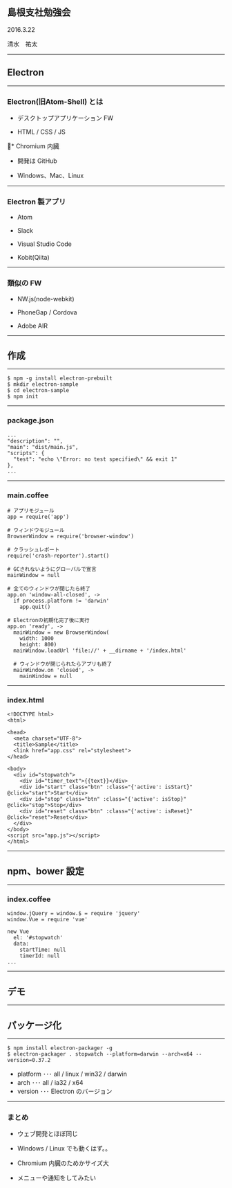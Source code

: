 ## 島根支社勉強会

2016.3.22

清水　祐太

---
## Electron

---
### Electron(旧Atom-Shell) とは
* デスクトップアプリケーション FW

* HTML / CSS / JS

* Chromium 内臓

* 開発は GitHub

* Windows、Mac、Linux

---
### Electron 製アプリ
* Atom

* Slack

* Visual Studio Code

* Kobit(Qiita)

---
### 類似の FW
* NW.js(node-webkit)

* PhoneGap / Cordova

* Adobe AIR

---
## 作成

---
```
$ npm -g install electron-prebuilt
$ mkdir electron-sample
$ cd electron-sample
$ npm init
```

---
### package.json
```
...
"description": "",
"main": "dist/main.js",
"scripts": {
  "test": "echo \"Error: no test specified\" && exit 1"
},
...
```

---
### main.coffee
```
# アプリモジュール
app = require('app')

# ウィンドウモジュール
BrowserWindow = require('browser-window')

# クラッシュレポート
require('crash-reporter').start()

# GCされないようにグローバルで宣言
mainWindow = null

# 全てのウィンドウが閉じたら終了
app.on 'window-all-closed', ->
  if process.platform != 'darwin'
    app.quit()

# Electronの初期化完了後に実行
app.on 'ready', ->
  mainWindow = new BrowserWindow(
    width: 1000
    height: 800)
  mainWindow.loadUrl 'file://' + __dirname + '/index.html'

  # ウィンドウが閉じられたらアプリも終了
  mainWindow.on 'closed', ->
    mainWindow = null
```

---
### index.html
```
<!DOCTYPE html>
<html>

<head>
  <meta charset="UTF-8">
  <title>Sample</title>
  <link href="app.css" rel="stylesheet">
</head>

<body>
  <div id="stopwatch">
    <div id="timer_text">{{text}}</div>
    <div id="start" class="btn" :class="{'active': isStart}" @click="start">Start</div>
    <div id="stop" class="btn" :class="{'active': isStop}" @click="stop">Stop</div>
    <div id="reset" class="btn" :class="{'active': isReset}" @click="reset">Reset</div>
  </div>
</body>
<script src="app.js"></script>
</html>
```

---
## npm、bower 設定

---
### index.coffee
```
window.jQuery = window.$ = require 'jquery'
window.Vue = require 'vue'

new Vue
  el: '#stopwatch'
  data:
    startTime: null
    timerId: null
...
```

---
## デモ

---
## パッケージ化

---
```
$ npm install electron-packager -g
$ electron-packager . stopwatch --platform=darwin --arch=x64 --version=0.37.2
```

* platform ･･･ all / linux / win32 / darwin
* arch ･･･ all / ia32 / x64
* version ･･･ Electron のバージョン

---
### まとめ
* ウェブ開発とほぼ同じ

* Windows / Linux でも動くはず。。

* Chromium 内臓のためかサイズ大

* メニューや通知をしてみたい
